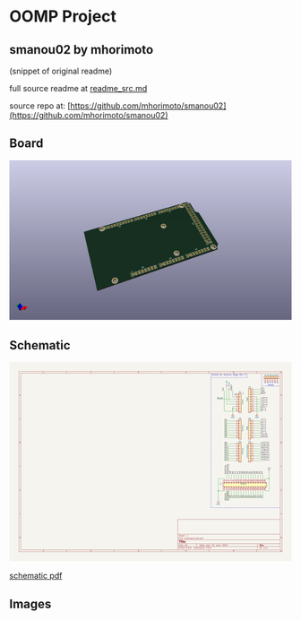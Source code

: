 # OOMP Project  
## smanou02  by mhorimoto  
  
(snippet of original readme)  
  
  
  full source readme at [readme_src.md](readme_src.md)  
  
source repo at: [https://github.com/mhorimoto/smanou02](https://github.com/mhorimoto/smanou02)  
## Board  
  
[![working_3d.png](working_3d_600.png)](working_3d.png)  
## Schematic  
  
[![working_schematic.png](working_schematic_600.png)](working_schematic.png)  
  
[schematic pdf](working_schematic.pdf)  
## Images  
